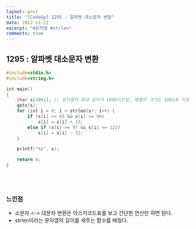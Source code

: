 ```yaml
---
layout: post
title: "[CodeUp] 1295 : 알파벳 대소문자 변환"
date: 2022-11-21
excerpt: "#문자열 #strlen"
comments: true
---
```


## 1295 : 알파벳 대소문자 변환 <br>

```C
#include<stdio.h>
#include<string.h>

int main() 
{
	char s[1001]; // 문자열의 최대 길이가 1000이므로, 배열의 크기는 1001로 지정
    gets(s);
    for (int i = 0; i < strlen(s); i++) {
        if (s[i] >= 65 && s[i] <= 90)
            s[i] = s[i] + 32;
        else if (s[i] >= 97 && s[i] <= 122)
            s[i] = s[i] - 32;
    }

    printf("%s", s);

    return 0;
}
```
<br>
<br>


### 느낀점 <br>
* 소문자 <-> 대문자 변환은 아스키코드표를 보고 간단한 연산만 하면 된다.
* strlen이라는 문자열의 길이를 세주는 함수를 배웠다.
